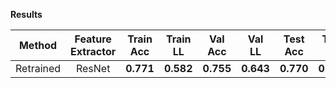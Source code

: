 **Results**
  
| Method             |   Feature Extractor  | Train Acc | Train LL  |  Val Acc  |   Val LL  |  Test Acc |  Test LL  |   Cmp LL   |
| :----------------: | :------------------: | :-------: | :-------: | :-------: | :-------: | :-------: | :-------: | :--------: |
| Retrained          | ResNet               | **0.771** | **0.582** | **0.755** | **0.643** | **0.770** | **0.596** |     -      |
